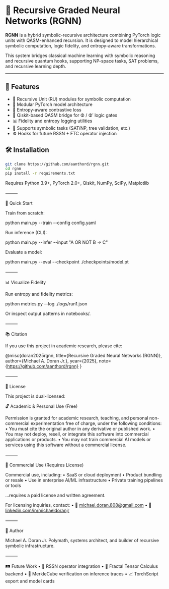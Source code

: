 # 🧠 Recursive Graded Neural Networks (RGNN)

**RGNN** is a hybrid symbolic-recursive architecture combining PyTorch logic units with QASM-enhanced recursion. It is designed to model hierarchical symbolic computation, logic fidelity, and entropy-aware transformations.

This system bridges classical machine learning with symbolic reasoning and recursive quantum hooks, supporting NP-space tasks, SAT problems, and recursive learning depth.

---

## 🚀 Features

- 🧩 Recursive Unit (RU) modules for symbolic computation
- 🔄 Modular PyTorch model architecture
- 🔬 Entropy-aware contrastive loss
- 🔗 Qiskit-based QASM bridge for Φ / Φ′ logic gates
- 📊 Fidelity and entropy logging utilities
- 🧬 Supports symbolic tasks (SAT/NP, tree validation, etc.)
- ⚙️ Hooks for future RSSN + FTC operator injection


## 🛠️ Installation

```bash
git clone https://github.com/aanthord/rgnn.git
cd rgnn
pip install -r requirements.txt
```
Requires Python 3.9+, PyTorch 2.0+, Qiskit, NumPy, SciPy, Matplotlib

⸻

🧪 Quick Start

Train from scratch:

python main.py --train --config config.yaml

Run inference (CLI):

python main.py --infer --input "A OR NOT B -> C"

Evaluate a model:

python main.py --eval --checkpoint ./checkpoints/model.pt


⸻

📊 Visualize Fidelity

Run entropy and fidelity metrics:

python metrics.py --log ./logs/run1.json

Or inspect output patterns in notebooks/.

⸻

📚 Citation

If you use this project in academic research, please cite:

@misc{doran2025rgnn,
  title={Recursive Graded Neural Networks (RGNN)},
  author={Michael A. Doran Jr.},
  year={2025},
  note={https://github.com/aanthord/rgnn}
}


⸻

📜 License

This project is dual-licensed:

🔓 Academic & Personal Use (Free)

Permission is granted for academic research, teaching, and personal non-commercial experimentation free of charge, under the following conditions:
	•	You must cite the original author in any derivative or published work.
	•	You may not deploy, resell, or integrate this software into commercial applications or products.
	•	You may not train commercial AI models or services using this software without a commercial license.

⸻

💼 Commercial Use (Requires License)

Commercial use, including:
	•	SaaS or cloud deployment
	•	Product bundling or resale
	•	Use in enterprise AI/ML infrastructure
	•	Private training pipelines or tools

…requires a paid license and written agreement.

For licensing inquiries, contact:
	•	📩 michael.doran.808@gmail.com
	•	🔗 [linkedin.com/in/michaeldoranjr](https://www.linkedin.com/in/michael-doran-493a1175/)

⸻

🧬 Author

Michael A. Doran Jr.
Polymath, systems architect, and builder of recursive symbolic infrastructure.

⸻

🛤️ Future Work
	•	🧠 RSSN operator integration
	•	🧮 Fractal Tensor Calculus backend
	•	🔐 MerkleCube verification on inference traces
	•	📈 TorchScript export and model cards

